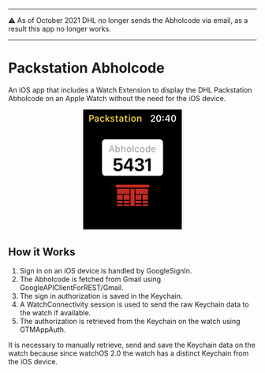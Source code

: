 
---

:warning: As of October 2021 DHL no longer sends the Abholcode via email, as a result this app no longer works.

---

# Packstation Abholcode

An iOS app that includes a Watch Extension to display the DHL Packstation Abholcode on an Apple Watch without the need for the iOS device.

<div style="align:center" align="center">
    <img src="https://github.com/dnicolson/Packstation-Abholcode/blob/main/Assets/Screenshot%20watchOS.png?raw=true" width="200px">
</div>

## How it Works

1. Sign in on an iOS device is handled by GoogleSignIn.
2. The Abholcode is fetched from Gmail using GoogleAPIClientForREST/Gmail.
3. The sign in authorization is saved in the Keychain.
4. A WatchConnectivity session is used to send the raw Keychain data to the watch if available.
5. The authorization is retrieved from the Keychain on the watch using GTMAppAuth.

It is necessary to manually retrieve, send and save the Keychain data on the watch because since watchOS 2.0 the watch has a distinct Keychain from the iOS device.
